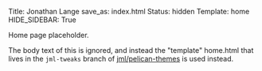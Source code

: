 Title: Jonathan Lange
save_as: index.html
Status: hidden
Template: home
HIDE_SIDEBAR: True

Home page placeholder.

The body text of this is ignored, and instead the "template" home.html that
lives in the `jml-tweaks` branch of
[jml/pelican-themes](https://github.com/jml/pelican-themes) is used instead.

